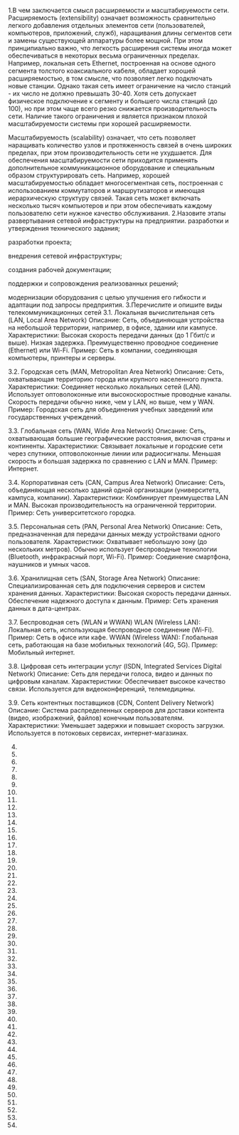 1.В чем заключается смысл расширяемости и масштабируемости сети.
Расширяемость (extensibility) означает возможность сравнительно легкого добавления отдельных элементов сети (пользователей, компьютеров, приложений, служб), наращивания длины сегментов сети и замены существующей аппаратуры более мощной. При этом принципиально важно, что легкость расширения системы иногда может обеспечиваться в некоторых весьма ограниченных пределах. Например, локальная сеть Ethernet, построенная на основе одного сегмента толстого коаксиального кабеля, обладает хорошей расширяемостью, в том смысле, что позволяет легко подключать новые станции. Однако такая сеть имеет ограничение на число станций - их число не должно превышать 30-40. Хотя сеть допускает физическое подключение к сегменту и большего числа станций (до 100), но при этом чаще всего резко снижается производительность сети. Наличие такого ограничения и является признаком плохой масштабируемости системы при хорошей расширяемости.  

Масштабируемость (scalability) означает, что сеть позволяет наращивать количество узлов и протяженность связей в очень широких пределах, при этом производительность сети не ухудшается. Для обеспечения масштабируемости сети приходится применять дополнительное коммуникационное оборудование и специальным образом структурировать сеть. Например, хорошей масштабируемостью обладает многосегментная сеть, построенная с использованием коммутаторов и маршрутизаторов и имеющая иерархическую структуру связей. Такая сеть может включать несколько тысяч компьютеров и при этом обеспечивать каждому пользователю сети нужное качество обслуживания.
2.Назовите этапы развертывания сетевой инфраструктуры на предприятии.
разработки и утверждения технического задания;

разработки проекта;

внедрения сетевой инфраструктуры;

создания рабочей документации;

поддержки и сопровождения реализованных решений;

модернизации оборудования с целью улучшения его гибкости и адаптации под запросы предприятия.
3.Перечислите и опишите виды телекоммуникационных сетей
3.1. Локальная вычислительная сеть (LAN, Local Area Network)
Описание:
Сеть, объединяющая устройства на небольшой территории, например, в офисе, здании или кампусе.
Характеристики:
Высокая скорость передачи данных (до 1 Гбит/с и выше).
Низкая задержка.
Преимущественно проводное соединение (Ethernet) или Wi-Fi.
Пример: Сеть в компании, соединяющая компьютеры, принтеры и серверы.


3.2. Городская сеть (MAN, Metropolitan Area Network)
Описание:
Сеть, охватывающая территорию города или крупного населенного пункта.
Характеристики:
Соединяет несколько локальных сетей (LAN).
Использует оптоволоконные или высокоскоростные проводные каналы.
Скорость передачи обычно ниже, чем у LAN, но выше, чем у WAN.
Пример: Городская сеть для объединения учебных заведений или государственных учреждений.


3.3. Глобальная сеть (WAN, Wide Area Network)
Описание:
Сеть, охватывающая большие географические расстояния, включая страны и континенты.
Характеристики:
Связывает локальные и городские сети через спутники, оптоволоконные линии или радиосигналы.
Меньшая скорость и большая задержка по сравнению с LAN и MAN.
Пример: Интернет.


3.4. Корпоративная сеть (CAN, Campus Area Network)
Описание:
Сеть, объединяющая несколько зданий одной организации (университета, кампуса, компании).
Характеристики:
Комбинирует преимущества LAN и MAN.
Высокая производительность на ограниченной территории.
Пример: Сеть университетского городка.


3.5. Персональная сеть (PAN, Personal Area Network)
Описание:
Сеть, предназначенная для передачи данных между устройствами одного пользователя.
Характеристики:
Охватывает небольшую зону (до нескольких метров).
Обычно использует беспроводные технологии (Bluetooth, инфракрасный порт, Wi-Fi).
Пример: Соединение смартфона, наушников и умных часов.


3.6. Хранилищная сеть (SAN, Storage Area Network)
Описание:
Специализированная сеть для подключения серверов и систем хранения данных.
Характеристики:
Высокая скорость передачи данных.
Обеспечение надежного доступа к данным.
Пример: Сеть хранения данных в дата-центрах.


3.7. Беспроводная сеть (WLAN и WWAN)
WLAN (Wireless LAN):
Локальная сеть, использующая беспроводное соединение (Wi-Fi).
Пример: Сеть в офисе или кафе.
WWAN (Wireless WAN):
Глобальная сеть, работающая на базе мобильных технологий (4G, 5G).
Пример: Мобильный интернет.

3.8. Цифровая сеть интеграции услуг (ISDN, Integrated Services Digital Network)
Описание:
Сеть для передачи голоса, видео и данных по цифровым каналам.
Характеристики:
Обеспечивает высокое качество связи.
Используется для видеоконференций, телемедицины.

3.9. Сеть контентных поставщиков (CDN, Content Delivery Network)
Описание:
Система распределенных серверов для доставки контента (видео, изображений, файлов) конечным пользователям.
Характеристики:
Уменьшает задержки и повышает скорость загрузки.
Используется в потоковых сервисах, интернет-магазинах.

4.
5.
6.
7.
8.
9.
10.
11.
12.
13.
14.
15.
16.
17.
18.
19.
20.
21.
22.
23.
24.
25.
26.
27.
28.
29.
30.
31.
32.
33.
34.
35.
36.
37.
38.
39.
40.
41.
42.
43.
44.
45.
46.
47.
48.
49.
50.
51.
52.
53.
54. 
